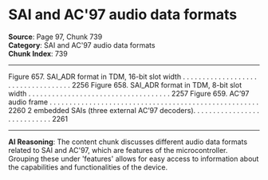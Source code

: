 # SAI and AC'97 audio data formats

**Source**: Page 97, Chunk 739  
**Category**: SAI and AC'97 audio data formats  
**Chunk Index**: 739

---

Figure 657. SAI_ADR format in TDM, 16-bit slot width . . . . . . . . . . . . . . . . . . . . . . . . . . . . . . . . . . . 2256
Figure 658. SAI_ADR format in TDM, 8-bit slot width . . . . . . . . . . . . . . . . . . . . . . . . . . . . . . . . . . . . 2257
Figure 659. AC’97 audio frame . . . . . . . . . . . . . . . . . . . . . . . . . . . . . . . . . . . . . . . . . . . . . . . . . . . . . 2260
2 embedded SAIs (three external AC’97 decoders). . . . . . . . . . . . . . . . . . . . . . . . . . . . 2261

---

**AI Reasoning**: The content chunk discusses different audio data formats related to SAI and AC'97, which are features of the microcontroller. Grouping these under 'features' allows for easy access to information about the capabilities and functionalities of the device.
